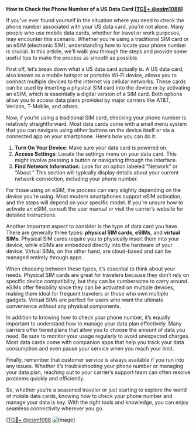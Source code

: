 **How to Check the Phone Number of a US Data Card [[TG💪+ @esim1088](https://t.me/s/esim1088)]**

If you've ever found yourself in the situation where you need to check the phone number associated with your US data card, you're not alone. Many people who use mobile data cards, whether for travel or work purposes, may encounter this scenario. Whether you're using a traditional SIM card or an eSIM (electronic SIM), understanding how to locate your phone number is crucial. In this article, we'll walk you through the steps and provide some useful tips to make the process as smooth as possible.

First off, let’s break down what a US data card actually is. A US data card, also known as a mobile hotspot or portable Wi-Fi device, allows you to connect multiple devices to the internet via cellular networks. These cards can be used by inserting a physical SIM card into the device or by activating an eSIM, which is essentially a digital version of a SIM card. Both options allow you to access data plans provided by major carriers like AT&T, Verizon, T-Mobile, and others.

Now, if you’re using a traditional SIM card, checking your phone number is relatively straightforward. Most data cards come with a small menu system that you can navigate using either buttons on the device itself or via a connected app on your smartphone. Here’s how you can do it:

1. **Turn On Your Device**: Make sure your data card is powered on.
2. **Access Settings**: Locate the settings menu on your data card. This might involve pressing a button or navigating through the interface.
3. **Find Network Information**: Look for an option labeled “Network” or “About.” This section will typically display details about your current network connection, including your phone number.

For those using an eSIM, the process can vary slightly depending on the device you’re using. Most modern smartphones support eSIM activation, and the steps will depend on your specific model. If you’re unsure how to activate an eSIM, consult the user manual or visit the carrier’s website for detailed instructions.

Another important aspect to consider is the type of data card you have. There are generally three types: **physical SIM cards**, **eSIMs**, and **virtual SIMs**. Physical SIM cards require you to physically insert them into your device, while eSIMs are embedded directly into the hardware of your device. Virtual SIMs, on the other hand, are cloud-based and can be managed entirely through apps.

When choosing between these types, it’s essential to think about your needs. Physical SIM cards are great for travelers because they don’t rely on specific device compatibility, but they can be cumbersome to carry around. eSIMs offer flexibility since they can be activated on multiple devices, making them ideal for frequent travelers or those who own multiple gadgets. Virtual SIMs are perfect for users who want the ultimate convenience without any physical components.

In addition to knowing how to check your phone number, it’s equally important to understand how to manage your data plan effectively. Many carriers offer tiered plans that allow you to choose the amount of data you need. Be sure to monitor your usage regularly to avoid unexpected charges. Most data cards come with companion apps that help you track your data consumption and even pause your service when you reach your limit.

Finally, remember that customer service is always available if you run into any issues. Whether it’s troubleshooting your phone number or managing your data plan, reaching out to your carrier’s support team can often resolve problems quickly and efficiently.

So, whether you’re a seasoned traveler or just starting to explore the world of mobile data cards, knowing how to check your phone number and manage your data is key. With the right tools and knowledge, you can enjoy seamless connectivity wherever you go.

[[TG💪+ @esim1088](https://t.me/s/esim1088) ![Image](https://i.postimg.cc/Y0z9fWf4/image.png)]